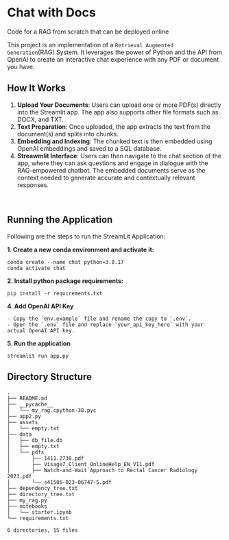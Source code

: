 # Chat with Docs
Code for a RAG from scratch that can be deployed online


This project is an implementation of a `Retrieval Augmented Generation`(RAG) System. It leverages the power of Python and the API from OpenAI to create an interactive chat experience with any PDF or document you have. 

## How It Works

1. **Upload Your Documents**: Users can upload one or more PDF(s) directly into the Streamlit app. The app also supports other file formats such as DOCX, and TXT.
2. **Text Preparation**: Once uploaded, the app extracts the text from the document(s) and splits into chunks.
3. **Embedding and Indexing**: The chunked text is then embedded using OpenAI embeddings and saved to a SQL database. 
4. **Streawmlit Interface**: Users can then navigate to the chat section of the app, where they can ask questions and engage in dialogue with the RAG-empowered chatbot. The embedded documents serve as the context needed to generate accurate and contextually relevant responses.

&nbsp;
## Running the Application 
Following are the steps to run the StreamLit Application: 

**1. Create a new conda environment and activate it:** 
```
conda create --name chat python=3.8.17
conda activate chat
```
**2. Install python package requirements:** 
```
pip install -r requirements.txt 
```
**4. Add OpenAI API Key**
```
- Copy the `env.example` file and rename the copy to `.env`.
- Open the `.env` file and replace `your_api_key_here` with your actual OpenAI API key.
```
**5. Run the application**
```
streamlit run app.py
```


## Directory Structure

```
.
├── README.md
├── __pycache__
│   └── my_rag.cpython-38.pyc
├── app2.py
├── assets
│   └── empty.txt
├── data
│   ├── db_file.db
│   ├── empty.txt
│   └── pdfs
│       ├── 1411.2738.pdf
│       ├── Visage7_Client_OnlineHelp_EN_V11.pdf
│       ├── Watch-and-Wait Approach to Rectal Cancer Radiology 2023.pdf
│       └── s41586-023-06747-5.pdf
├── dependency_tree.txt
├── directory_tree.txt
├── my_rag.py
├── notebooks
│   └── starter.ipynb
└── requirements.txt

6 directories, 15 files
